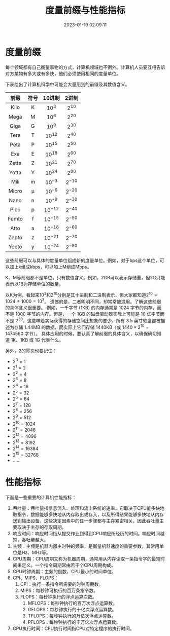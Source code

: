 ﻿---
title: 度量前缀与性能指标
date: 2023-01-19 02:09:11
summary: 本文分享计算机科学常用的度量前缀与性能指标。
tags:
- 性能
categories:
- 计算机科学基础
---

# 度量前缀

每个领域都有自己衡量事物的方式，计算机领域也不例外。计算机人员要互相告诉对方某物有多大或有多快，他们必须使用相同的度量单位。

下表给出了计算机科学中可能会大量用到的前缀及其数值含义。

| 前缀 | 符号 | 10进制 | 2进制 |
|:----:|:----:|:----:|:----:|
| Kilo | K | ${10}^{3}$ | ${2}^{10}$ |
| Mega | M | ${10}^{6}$ | ${2}^{20}$ |
| Giga | G | ${10}^{9}$ | ${2}^{30}$ |
| Tera | T | ${10}^{12}$ | ${2}^{40}$ |
| Peta | P | ${10}^{15}$ | ${2}^{50}$ |
| Exa | E | ${10}^{18}$ | ${2}^{60}$ |
| Zetta | Z | ${10}^{21}$ | ${2}^{70}$ |
| Yotta | Y | ${10}^{24}$ | ${2}^{80}$ |
| Mili | m | ${10}^{-3}$ | ${2}^{-10}$ |
| Micro | μ | ${10}^{-6}$ | ${2}^{-20}$ |
| Nano | n | ${10}^{-9}$ | ${2}^{-30}$ |
| Pico | p | ${10}^{-12}$ | ${2}^{-40}$ |
| Femto | f |${10}^{-15}$ | ${2}^{-50}$ |
| Atto | a | ${10}^{-18}$ | ${2}^{-60}$ |
| Zepto | z | ${10}^{-21}$ | ${2}^{-70}$ |
| Yocto | y | ${10}^{-24}$ | ${2}^{-80}$ |

这些前缀可以与具体的度量单位组成新的度量单位。例如，对于bps这个单位，可以加上k组成kbps，可以加上M组成Mbps。

K、M等前缀都不是单位，只有数值含义。例如，2GB可以表示存储量，但2G只能表示以1B为存储单位的数量。

以K为例，看起来${10}^{3}$和${2}^{10}$分别是其十进制和二进制表示，但大家都知道${2}^{10}=1024≠1000={10}^{3}$。
遗憾的是，二者明明不同，却常常被混用。了解这些前缀的具体含义很重要。
例如，一千字节 (1KB) 的内存通常是 $1024$ 字节的内存，而不是 $1000$ 字节的内存。但是，一个 1GB 的磁盘驱动器实际上可能是 10 亿字节而不是 ${2}^{30}$，这意味着实际获得的存储空间比想象的要少。所有 3.5 英寸软盘都被描述为存储 1.44MB 的数据，而实际上它们存储 1440KB（或 $1440 ×{2}^{10} = 1474560$ 字节）。
具体应用的时候，要认真了解前缀的具体含义，以确保确切知道 1K、1KB 或 1G 代表什么。

另外，$2$的幂次也要记住：
- ${2}^{0}=1$
- ${2}^{1}=2$
- ${2}^{2}=4$
- ${2}^{3}=8$
- ${2}^{4}=16$
- ${2}^{5}=32$
- ${2}^{6}=64$
- ${2}^{7}=128$
- ${2}^{8}=256$
- ${2}^{9}=512$
- ${2}^{10}=1024$
- ${2}^{11}=2048$
- ${2}^{12}=4096$
- ${2}^{13}=8192$
- ${2}^{14}=16384$
- ${2}^{15}=32768$
- $……$

# 性能指标

下面是一些重要的计算机性能指标：

1. 吞吐量：吞吐量指信息流入、处理和流出系统的速率。它取决于CPU能多快地取指令，数据能够多快地从内存取出或存入，以及所得结果能够多快地从内存送到输出设备。这些决定因素中的任一步骤都与主存紧密相关，因此吞吐量主要取决于主存的存取周期。
2. 响应时间：响应时间指从提交作业到得到CPU响应所经历的时间。响应时间越短，吞吐量越大。
3. 主频：主频是机器内部主时钟的频率，是衡量机器速度的重要参数，其常用单位是Hz、MHz等。
4. CPU周期：CPU周期又称为机器周期，通常用从内存读取一条指令字的最短时间来定义。一个指令周期常由若干个CPU周期构成。
5. CPU时钟周期：主频的倒数，CPU最小的时间单位。
6. CPI、MIPS、FLOPS：
    1. CPI：执行一条指令所需要的时钟周期数。
    2. MIPS：每秒钟可执行的百万条指令数。
    3. FLOPS：每秒钟执行的浮点运算次数。
        1. MFLOPS：每秒钟执行的百万次浮点运算数。
        2. GFLOPS：每秒钟执行的十亿次浮点运算数。
        3. TFLOPS：每秒钟执行的万亿次浮点运算数。
        4. PFLOPS：每秒钟执行的千万亿次浮点运算数。
7. CPU执行时间：CPU执行时间指CPU对特定程序的执行时间。

